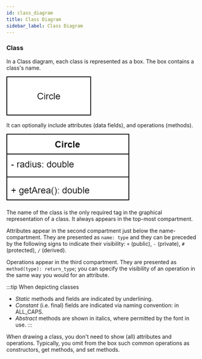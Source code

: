 ```yaml
---
id: class_diagram
title: Class Diagram
sidebar_label: Class Diagram
---
```


### Class 

In a Class diagram, each class is represented as a box. 
The box contains a class's name.

![](../../../static/img/circleClass.png)

It can optionally include attributes (data  fields), and operations (methods).  

![](../../../static/img/circleClassDetailed.png)


The name of the class is the only required tag in the graphical representation of a class. It always appears in the top-most compartment.

Attributes appear in the second compartment just below the name-compartment. They are presented as `name: type` and they can be preceded by the following signs to indicate their visibility: `+` (public), `-` (private), `#` (protected), `/` (derived).

Operations appear in the third compartment. They are presented as `method(type): return_type`; you can specify the visibility of an operation in the same way you would for an attribute. 

:::tip
When depicting classes

* *Static* methods and fields are indicated by underlining.
* *Constant* (i.e. final) fields are indicated via naming convention: in ALL_CAPS.
* *Abstract* methods are shown in italics, where permitted by the font in use.
:::

When drawing a class, you don't need to show (all) attributes and operations. Typically, you omit from the box such common operations as constructors, get methods, and set methods.
